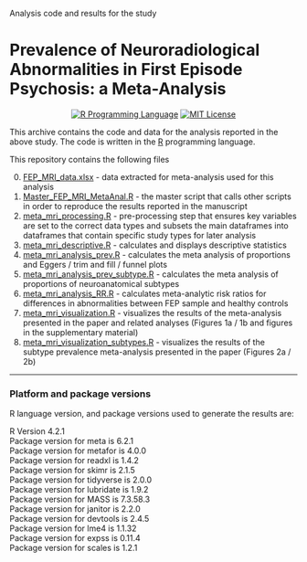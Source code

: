 Analysis code and results for the study

# Prevalence of Neuroradiological Abnormalities in First Episode Psychosis: a Meta-Analysis 

<p align="center">
	<a href="https://en.wikipedia.org/wiki/R_(programming_language)"><img
		alt="R Programming Language"
		src="https://img.shields.io/badge/Language-R-%232268BB.svg"></a>
	<a href="https://opensource.org/licenses/MIT"><img
		alt="MIT License"
		src="https://img.shields.io/badge/license-MIT-blue.svg"></a>
</p>

This archive contains the code and data for the analysis reported in the above study. The code is written in the [R](https://en.wikipedia.org/wiki/R_(programming_language)) programming language.

This repository contains the following files

0. [FEP_MRI_data.xlsx](https://github.com/vaughanbell/FEP_MRI_anormality_Meta/blob/main/FEP_MRI_data.xlsx) - data extracted for meta-analysis used for this analysis
1.  [Master_FEP_MRI_MetaAnal.R](https://github.com/grahamblackman/FEP_MRI_anormality_Meta/blob/main/Master_FEP_MRI_MetaAnal.R) - the master script that calls other scripts in order to reproduce the results reported in the manuscript
2.  [meta_mri_processing.R](https://github.com/grahamblackman/FEP_MRI_anormality_Meta/blob/main/meta_mri_processing.R) - pre-processing step that ensures key variables are set to the correct data types and subsets the main dataframes into dataframes that contain specific study types for later analysis
3. [meta_mri_descriptive.R](https://github.com/grahamblackman/FEP_MRI_anormality_Meta/blob/main/meta_mri_descriptive.R) - calculates and displays descriptive statistics
4. [meta_mri_analysis_prev.R](https://github.com/grahamblackman/FEP_MRI_anormality_Meta/blob/main/meta_mri_analysis_prev.R) - calculates the meta analysis of proportions and Eggers / trim and fill / funnel plots
5. [meta_mri_analysis_prev_subtype.R](https://github.com/grahamblackman/FEP_MRI_anormality_Meta/blob/main/meta_mri_analysis_prev_subtype.R) - calculates the meta analysis of proportions of neuroanatomical subtypes
6. [meta_mri_analysis_RR.R](https://github.com/grahamblackman/FEP_MRI_anormality_Meta/blob/main/meta_mri_analysis_RR.R) - calculates meta-analytic risk ratios for differences in abnormalities between FEP sample and healthy controls
7. [meta_mri_visualization.R](https://github.com/grahamblackman/FEP_MRI_anormality_Meta/blob/main/meta_mri_visualization.R) - visualizes the results of the meta-analysis presented in the paper and related analyses (Figures 1a / 1b and figures in the supplementary material)
8. [meta_mri_visualization_subtypes.R](https://github.com/grahamblackman/FEP_MRI_anormality_Meta/blob/main/meta_mri_visualization_subtypes.R) - visualizes the results of the subtype prevalence meta-analysis presented in the paper (Figures 2a / 2b)

---

### Platform and package versions

R language version, and package versions used to generate the results are:

R Version 4.2.1<br>
Package version for meta is 6.2.1<br>
Package version for metafor is 4.0.0<br>
Package version for readxl is 1.4.2<br>
Package version for skimr is 2.1.5<br>
Package version for tidyverse is 2.0.0<br>
Package version for lubridate is 1.9.2<br>
Package version for MASS is 7.3.58.3<br>
Package version for janitor is 2.2.0<br>
Package version for devtools is 2.4.5<br>
Package version for lme4 is 1.1.32<br>
Package version for expss is 0.11.4<br>
Package version for scales is 1.2.1<br>
